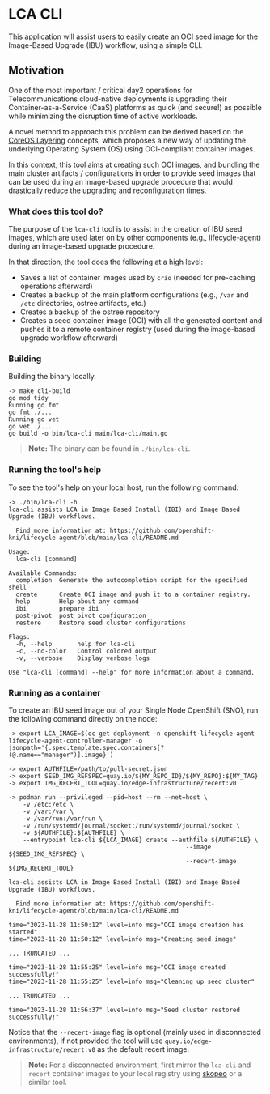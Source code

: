 # LCA CLI

This application will assist users to easily create an OCI seed image for the Image-Based Upgrade (IBU) workflow, using
a simple CLI.

## Motivation

One of the most important / critical day2 operations for Telecommunications cloud-native deployments is upgrading their
Container-as-a-Service (CaaS) platforms as quick (and secure!) as possible while minimizing the disruption time of
active workloads.

A novel method to approach this problem can be derived based on the
[CoreOS Layering](https://github.com/coreos/enhancements/blob/main/os/coreos-layering.md) concepts, which proposes a
new way of updating the underlying Operating System (OS) using OCI-compliant container images.

In this context, this tool aims at creating such OCI images, and bundling the main cluster artifacts / configurations
in order to
provide seed images that can be used during an image-based upgrade procedure that would drastically reduce the
upgrading and reconfiguration times.

### What does this tool do?

The purpose of the `lca-cli` tool is to assist in the creation of IBU seed images, which are used later on by
other components (e.g., [lifecycle-agent](https://github.com/openshift-kni/lifecycle-agent)) during an image-based
upgrade procedure.

In that direction, the tool does the following at a high level:

- Saves a list of container images used by `crio` (needed for pre-caching operations afterward)
- Creates a backup of the main platform configurations (e.g., `/var` and `/etc` directories, ostree artifacts, etc.)
- Creates a backup of the ostree repository
- Creates a seed container image (OCI) with all the generated content and pushes it to a remote container registry
  (used during the image-based upgrade workflow afterward)

### Building

Building the binary locally.

```shell
-> make cli-build 
go mod tidy
Running go fmt
go fmt ./...
Running go vet
go vet ./...
go build -o bin/lca-cli main/lca-cli/main.go
```

> **Note:** The binary can be found in `./bin/lca-cli`.

### Running the tool's help

To see the tool's help on your local host, run the following command:

```shell
-> ./bin/lca-cli -h
lca-cli assists LCA in Image Based Install (IBI) and Image Based Upgrade (IBU) workflows.

  Find more information at: https://github.com/openshift-kni/lifecycle-agent/blob/main/lca-cli/README.md
        
Usage:
  lca-cli [command]

Available Commands:
  completion  Generate the autocompletion script for the specified shell
  create      Create OCI image and push it to a container registry.
  help        Help about any command
  ibi         prepare ibi
  post-pivot  post pivot configuration
  restore     Restore seed cluster configurations

Flags:
  -h, --help       help for lca-cli
  -c, --no-color   Control colored output
  -v, --verbose    Display verbose logs

Use "lca-cli [command] --help" for more information about a command.
```

### Running as a container

To create an IBU seed image out of your Single Node OpenShift (SNO), run the following command directly on the node:

```shell
-> export LCA_IMAGE=$(oc get deployment -n openshift-lifecycle-agent lifecycle-agent-controller-manager -o jsonpath='{.spec.template.spec.containers[?(@.name=="manager")].image}')

-> export AUTHFILE=/path/to/pull-secret.json
-> export SEED_IMG_REFSPEC=quay.io/${MY_REPO_ID}/${MY_REPO}:${MY_TAG}
-> export IMG_RECERT_TOOL=quay.io/edge-infrastructure/recert:v0

-> podman run --privileged --pid=host --rm --net=host \
    -v /etc:/etc \
    -v /var:/var \
    -v /var/run:/var/run \
    -v /run/systemd/journal/socket:/run/systemd/journal/socket \
    -v ${AUTHFILE}:${AUTHFILE} \
    --entrypoint lca-cli ${LCA_IMAGE} create --authfile ${AUTHFILE} \
                                                 --image ${SEED_IMG_REFSPEC} \
                                                 --recert-image ${IMG_RECERT_TOOL}

lca-cli assists LCA in Image Based Install (IBI) and Image Based Upgrade (IBU) workflows.

  Find more information at: https://github.com/openshift-kni/lifecycle-agent/blob/main/lca-cli/README.md

time="2023-11-28 11:50:12" level=info msg="OCI image creation has started"
time="2023-11-28 11:50:12" level=info msg="Creating seed image"

... TRUNCATED ...

time="2023-11-28 11:55:25" level=info msg="OCI image created successfully!"
time="2023-11-28 11:55:25" level=info msg="Cleaning up seed cluster"

... TRUNCATED ...

time="2023-11-28 11:56:37" level=info msg="Seed cluster restored successfully!"
```

Notice that the `--recert-image` flag is optional (mainly used in disconnected environments), if not provided the
tool will use `quay.io/edge-infrastructure/recert:v0` as the default recert image.

> **Note:** For a disconnected environment, first mirror the `lca-cli` and `recert` container images to your local
> registry using [skopeo](https://github.com/containers/skopeo) or a similar tool.
